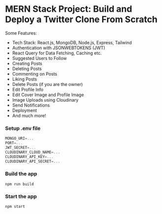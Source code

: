 # MERN Stack Project: Build and Deploy a Twitter Clone From Scratch

Some Features:

-   Tech Stack: React.js, MongoDB, Node.js, Express, Tailwind
-   Authentication with JSONWEBTOKENS (JWT)
-   React Query for Data Fetching, Caching etc.
-   Suggested Users to Follow
-   Creating Posts
-   Deleting Posts
-   Commenting on Posts
-   Liking Posts
-   Delete Posts (if you are the owner)
-   Edit Profile Info
-   Edit Cover Image and Profile Image
-   Image Uploads using Cloudinary
-   Send Notifications
-   Deployment
-   And much more!

### Setup .env file

```js
MONGO_URI=...
PORT=...
JWT_SECRET=...
CLOUDINARY_CLOUD_NAME=...
CLOUDINARY_API_KEY=...
CLOUDINARY_API_SECRET=...
```

### Build the app

```shell
npm run build
```

### Start the app

```shell
npm start
```
